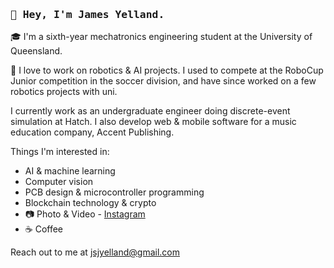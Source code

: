  ### <samp>**👋 Hey, I'm James Yelland.**</samp>

🎓 I'm a sixth-year mechatronics engineering student at the University of Queensland.

🤖 I love to work on robotics & AI projects. I used to compete at the RoboCup Junior competition in the soccer division, and have since worked on a few robotics projects with uni.

I currently work as an undergraduate engineer doing discrete-event simulation at Hatch.
I also develop web & mobile software for a music education company, Accent Publishing.

Things I'm interested in:
- AI & machine learning
- Computer vision
- PCB design & microcontroller programming
- Blockchain technology & crypto
- 📷 Photo & Video - [Instagram](https://instagram.com/jsjyelland)
- ☕ Coffee

Reach out to me at jsjyelland@gmail.com
